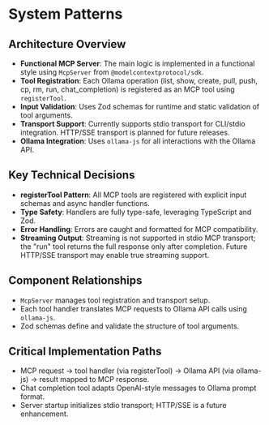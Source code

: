 # System Patterns

## Architecture Overview

- **Functional MCP Server**: The main logic is implemented in a functional style using `McpServer` from `@modelcontextprotocol/sdk`.
- **Tool Registration**: Each Ollama operation (list, show, create, pull, push, cp, rm, run, chat_completion) is registered as an MCP tool using `registerTool`.
- **Input Validation**: Uses Zod schemas for runtime and static validation of tool arguments.
- **Transport Support**: Currently supports stdio transport for CLI/stdio integration. HTTP/SSE transport is planned for future releases.
- **Ollama Integration**: Uses `ollama-js` for all interactions with the Ollama API.

## Key Technical Decisions

- **registerTool Pattern**: All MCP tools are registered with explicit input schemas and async handler functions.
- **Type Safety**: Handlers are fully type-safe, leveraging TypeScript and Zod.
- **Error Handling**: Errors are caught and formatted for MCP compatibility.
- **Streaming Output**: Streaming is not supported in stdio MCP transport; the "run" tool returns the full response only after completion. Future HTTP/SSE transport may enable true streaming support.

## Component Relationships

- `McpServer` manages tool registration and transport setup.
- Each tool handler translates MCP requests to Ollama API calls using `ollama-js`.
- Zod schemas define and validate the structure of tool arguments.

## Critical Implementation Paths

- MCP request → tool handler (via registerTool) → Ollama API (via ollama-js) → result mapped to MCP response.
- Chat completion tool adapts OpenAI-style messages to Ollama prompt format.
- Server startup initializes stdio transport; HTTP/SSE is a future enhancement.
